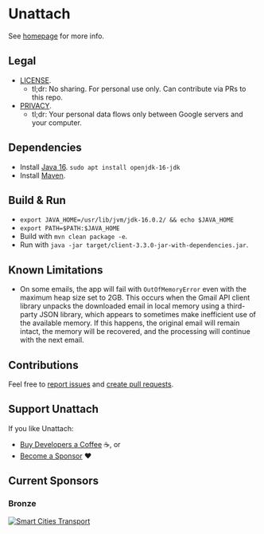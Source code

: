 # Unattach

See [homepage](https://unattach.app/) for more info.

## Legal
* [LICENSE](LICENSE).
  * tl;dr: No sharing. For personal use only. Can contribute via PRs to this repo.
* [PRIVACY](PRIVACY).
  * tl;dr: Your personal data flows only between Google servers and your computer.

## Dependencies
* Install [Java 16](https://www.oracle.com/java/technologies/javase-downloads.html). `sudo apt install openjdk-16-jdk`
* Install [Maven](https://maven.apache.org/download.cgi).

## Build & Run
* `export JAVA_HOME=/usr/lib/jvm/jdk-16.0.2/ && echo $JAVA_HOME`
* `export PATH=$PATH:$JAVA_HOME`
* Build with `mvn clean package -e`.
* Run with `java -jar target/client-3.3.0-jar-with-dependencies.jar`.

## Known Limitations
* On some emails, the app will fail with `OutOfMemoryError` even with the maximum heap size set to 2GB. This occurs
  when the Gmail API client library unpacks the downloaded email in local memory using a third-party JSON library, which
  appears to sometimes make inefficient use of the available memory. If this happens, the original email will remain
  intact, the memory will be recovered, and the processing will continue with the next email.

## Contributions
Feel free to
[report issues](https://help.github.com/en/articles/creating-an-issue) and
[create pull requests](https://help.github.com/en/articles/creating-a-pull-request).

## Support Unattach
If you like Unattach:
* [Buy Developers a Coffee](https://unattach.app/#support) ☕, or
* [Become a Sponsor](https://github.com/sponsors/rokstrnisa) ❤️

## Current Sponsors
### Bronze
[![Smart Cities Transport](src/main/resources/smart-cities-transport-logo.png)](https://smartcitiestransport.com/)
